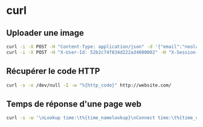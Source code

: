 curl
====

Uploader une image
------------------

```bash
curl -i -X POST -H "Content-Type: application/json" -d '{"email":"neolao@gmail.com","password":"coucou"}' http://localhost/api
curl -i -X POST -H "X-User-Id: 52b2c74f834d222a34000002" -H "X-Session-Token: 1fa24ea765881795564da2ac58d75a396e789cbd" -F 'avatar=@localfile.jpg' http://localhost/api
```

Récupérer le code HTTP
----------------------

```bash
curl -s -o /dev/null -I -w "%{http_code}" http://website.com/
```

Temps de réponse d'une page web
-------------------------------

```bash
curl -s -w '\nLookup time:\t%{time_namelookup}\nConnect time:\t%{time_connect}\nPreXfer time:\t%{time_pretransfer}\nStartXfer time:\t%{time_starttransfer}\n\nTotal time:\t%{time_total}\n' -o /dev/null http://neolao.com
```
